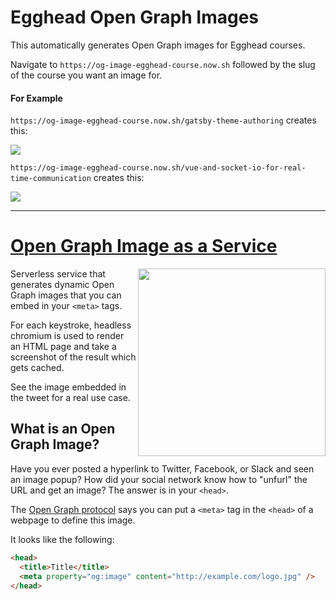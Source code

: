 # Egghead Open Graph Images

This automatically generates Open Graph images for Egghead courses.

Navigate to `https://og-image-egghead-course.now.sh` followed by the slug of the course you want an image for.



#### For Example

`https://og-image-egghead-course.now.sh/gatsby-theme-authoring` creates this:

![](https://og-image-egghead-course.now.sh/gatsby-theme-authoring)

`https://og-image-egghead-course.now.sh/vue-and-socket-io-for-real-time-communication` creates this:

![](https://og-image-egghead-course.now.sh/vue-and-socket-io-for-real-time-communication)

---


# [Open Graph Image as a Service](https://og-image.now.sh)

<a href="https://twitter.com/zeithq/status/1092587111985881088">
    <img align="right" src="https://raw.githubusercontent.com/zeit/og-image/master/public/tweet.png" height="300" />
</a>

Serverless service that generates dynamic Open Graph images that you can embed in your `<meta>` tags.

For each keystroke, headless chromium is used to render an HTML page and take a screenshot of the result which gets cached.

See the image embedded in the tweet for a real use case.


## What is an Open Graph Image?

Have you ever posted a hyperlink to Twitter, Facebook, or Slack and seen an image popup?
How did your social network know how to "unfurl" the URL and get an image?
The answer is in your `<head>`.

The [Open Graph protocol](http://ogp.me) says you can put a `<meta>` tag in the `<head>` of a webpage to define this image.

It looks like the following:

```html
<head>
  <title>Title</title>
  <meta property="og:image" content="http://example.com/logo.jpg" />
</head>
```
